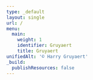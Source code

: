```yaml
---
type: _default
layout: single
url: /
menu:
  main:
    weight: 1
    identifier: Gruyaert
    title: Gruyaert
unifiedAlt: '© Harry Gruyaert'
_build:
  publishResources: false
---
```

